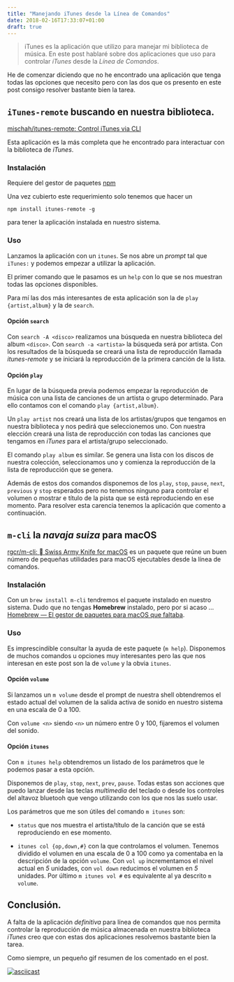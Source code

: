 ```yaml
---
title: "Manejando iTunes desde la Línea de Comandos"
date: 2018-02-16T17:33:07+01:00
draft: true
---
```


>iTunes es la aplicación que utilizo para manejar mi biblioteca de música. En este post hablaré sobre dos aplicaciones que uso para controlar _iTunes_ desde la _Línea de Comandos_.

He de comenzar diciendo que no he encontrado una aplicación que tenga todas las opciones que necesito pero con las dos que os presento en este post consigo resolver bastante bien la tarea.

## `iTunes-remote` buscando en nuestra biblioteca.

[mischah/itunes-remote: Control iTunes via CLI](https://github.com/mischah/itunes-remote)

Esta aplicación es la más completa que he encontrado para interactuar con la biblioteca de *iTunes*.

### Instalación

Requiere del gestor de paquetes [npm](https://www.npmjs.com/)

Una vez cubierto este requerimiento solo tenemos que hacer un 

```
npm install itunes-remote -g
```

para tener la aplicación instalada en nuestro sistema.

### Uso

Lanzamos la aplicación con un `itunes`. Se nos abre un _prompt_ tal que `iTunes:` y podemos empezar a utilizar la aplicación.

El primer comando que le pasamos es un `help` con lo que se nos muestran todas las opciones disponibles.

Para mí las dos más interesantes de esta aplicación son la de `play {artist,album}` y la de `search`.

#### Opción `search`

Con `search -A <disco>` realizamos una búsqueda en nuestra biblioteca del album  `<disco>`. Con `search -a <artista>` la búsqueda será por artista. Con los resultados de la búsqueda se creará una lista de reproducción llamada _itunes-remote_ y se iniciará la reproducción de la primera canción de la lista.

#### Opción `play`

En lugar de la búsqueda previa podemos empezar la reproducción de música con una lista de canciones de un artista o grupo determinado. Para ello contamos con el comando `play {artist,album}`.

Un `play artist` nos creará una lista de los artistas/grupos que tengamos en nuestra biblioteca y nos pedirá que seleccionemos uno. Con nuestra elección creará una lista de reproducción con todas las canciones que tengamos en *iTunes* para el artista/grupo seleccionado.

El comando `play album` es similar. Se genera una lista con los discos de nuestra colección, seleccionamos uno y comienza la reproducción de la lista de reproducción que se genera.

Además de estos dos comandos disponemos de los `play`, `stop`, `pause`, `next`, `previous` y `stop` esperados pero no tenemos ninguno para controlar el volumen o mostrar e título de la pista que se está reproduciendo en ese momento. Para resolver esta carencia tenemos la aplicación que comento a continuación.

## `m-cli` la _navaja suiza_ para macOS 

[rgcr/m-cli:  Swiss Army Knife for macOS](https://github.com/rgcr/m-cli) es un paquete que reúne un buen número de pequeñas utilidades para macOS ejecutables desde la línea de comandos.

### Instalación

Con un `brew install m-cli` tendremos el paquete instalado en nuestro sistema. Dudo que no tengas **Homebrew** instalado, pero por si acaso  ... [Homebrew — El gestor de paquetes para macOS que faltaba](https://brew.sh/index_es.html).

### Uso

Es imprescindible consultar la ayuda de este paquete (`m help`). Disponemos de muchos comandos u opciones muy interesantes pero las que nos interesan en este post son la de `volume` y la obvia `itunes`.

#### Opción `volume`

Si lanzamos un `m volume` desde el prompt de nuestra shell obtendremos el estado actual del volumen de la salida activa de sonido en nuestro sistema en una escala de 0 a 100.

Con `volume <n>` siendo `<n>` un número entre 0 y 100, fijaremos el volumen del sonido.

#### Opción `itunes`

Con `m itunes help` obtendremos un listado de los parámetros que le podemos pasar a esta opción. 

Disponemos de `play`, `stop`, `next`, `prev`, `pause`. Todas estas son acciones que puedo lanzar desde las teclas _multimedia_ del teclado o desde los controles del altavoz bluetooh que vengo utilizando con los que nos las suelo usar.

Los parámetros que me son útiles del comando `m itunes` son:

 - `status` que nos muestra el artista/título de la canción que se está reproduciendo en ese momento.

 - `itunes col {op,down,#}` con la que controlamos el volumen. Tenemos dividido el volumen en una escala de 0 a 100 como ya comentaba en la descripción de la opción `volume`. Con `vol up` incrementamos el nivel actual en _5_ unidades, con `vol down` reducimos el volumen en _5_ unidades. Por último `m itunes vol #` es equivalente al ya descrito `m volume`. 

## Conclusión.

 A falta de la aplicación _definitiva_ para línea de comandos que nos permita controlar la reproducción de música almacenada en nuestra biblioteca _iTunes_ creo que con estas dos aplicaciones resolvemos bastante bien la tarea.

 Como siempre, un pequeño gif resumen de los comentado en el post.

[![asciicast](https://asciinema.org/a/xReWVaPt4MkQv90AyEEHgv50K.png)](https://asciinema.org/a/xReWVaPt4MkQv90AyEEHgv50K)
